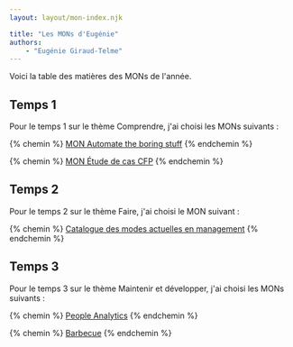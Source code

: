 ```yaml
---
layout: layout/mon-index.njk

title: "Les MONs d'Eugénie"
authors:
    - "Eugénie Giraud-Telme"
---
```

<!-- Début Résumé -->
Voici la table des matières des MONs de l'année.

<!-- fin Résumé -->

## Temps 1

Pour le temps 1 sur le thème Comprendre, j'ai choisi les MONs suivants :

{% chemin %} [MON Automate the boring stuff](./temps-1.1/) {% endchemin %}

{% chemin %} [MON Étude de cas CFP](./temps-1.2/) {% endchemin %}

## Temps 2

Pour le temps 2 sur le thème Faire, j'ai choisi le MON suivant :

{% chemin %} [Catalogue des modes actuelles en management](./temps-2.1/) {% endchemin %}

## Temps 3

Pour le temps 3 sur le thème Maintenir et développer, j'ai choisi les MONs suivants :

{% chemin %} [People Analytics](./temps-3.1/) {% endchemin %}

{% chemin %} [Barbecue](./temps-3.2/) {% endchemin %}